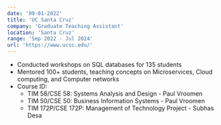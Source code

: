 ```yaml
---
date: '09-01-2022'
title: 'UC Santa Cruz'
company: 'Graduate Teaching Assistant'
location: 'Santa Cruz'
range: 'Sep 2022 - Jul 2024'
url: 'https://www.ucsc.edu/'
---
```


- Conducted workshops on SQL databases for 135 students 
- Mentored 100+ students, teaching concepts on Microservices, Cloud computing, and Computer networks
- Course ID:
    - TIM 58/CSE 58: Systems Analysis and Design - Paul Vroomen
    - TIM 50/CSE 50: Business Information Systems - Paul Vroomen
    - TIM 172P/CSE 172P: Management of Technology Project - Subhas Desa
